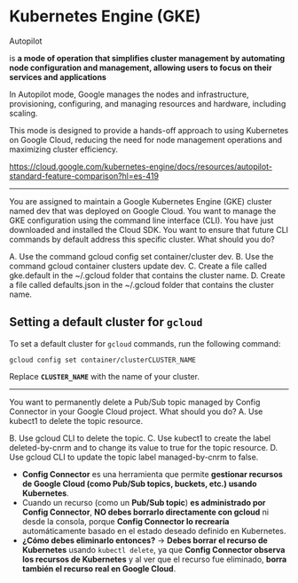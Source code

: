 # Kubernetes Engine (GKE)

Autopilot 

is **a mode of operation that simplifies cluster management by automating node configuration and management, allowing users to focus on their services and applications**

In Autopilot mode, Google manages the nodes and infrastructure, provisioning, configuring, and managing resources and hardware, including scaling.

This mode is designed to provide a hands-off approach to using Kubernetes on Google Cloud, reducing the need for node management operations and maximizing cluster efficiency.

https://cloud.google.com/kubernetes-engine/docs/resources/autopilot-standard-feature-comparison?hl=es-419

---

You are assigned to maintain a Google Kubernetes Engine (GKE) cluster named dev that was
deployed on Google Cloud. You want to manage the GKE configuration using the command line
interface (CLI). You have just downloaded and installed the Cloud SDK. You want to ensure that future
CLI commands by default address this specific cluster. What should you do?

A. Use the command gcloud config set container/cluster dev.
B. Use the command gcloud container clusters update dev.
C. Create a file called gke.default in the ~/.gcloud folder that contains the cluster name.
D. Create a file called defaults.json in the ~/.gcloud folder that contains the cluster name.

## Setting a default cluster for `gcloud`

To set a default cluster for `gcloud` commands, run the following command:

```
gcloud config set container/clusterCLUSTER_NAME
```

Replace **`CLUSTER_NAME`** with the name of your cluster.

---

You want to permanently delete a Pub/Sub topic managed by Config Connector in your Google Cloud project. What should you do?
A. Use kubect1 to delete the topic resource. 

B. Use gcloud CLI to delete the topic.
C. Use kubect1 to create the label deleted-by-cnrm and to change its value to true for the topic resource.
D. Use gcloud CLI to update the topic label managed-by-cnrm to false.

- **Config Connector** es una herramienta que permite **gestionar recursos de Google Cloud (como Pub/Sub topics, buckets, etc.) usando Kubernetes**.
- Cuando un recurso (como un **Pub/Sub topic**) **es administrado por Config Connector**, **NO debes borrarlo directamente con gcloud** ni desde la consola, porque **Config Connector lo recrearía** automáticamente basado en el estado deseado definido en Kubernetes.
- **¿Cómo debes eliminarlo entonces?** → **Debes borrar el recurso de Kubernetes** usando `kubectl delete`, ya que **Config Connector observa los recursos de Kubernetes** y al ver que el recurso fue eliminado, **borra también el recurso real en Google Cloud**.